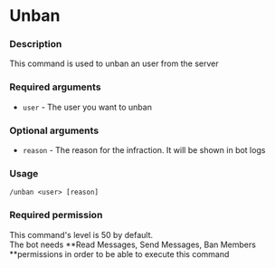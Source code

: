 # Unban

### **Description**

This command is used to unban an user from the server

### **Required arguments**

* `user` - The user you want to unban

### **Optional arguments**

* `reason` - The reason for the infraction. It will be shown in bot logs

### **Usage**

```
/unban <user> [reason]
```

### **Required permission**

This command's level is 50 by default.\
The bot needs **Read Messages, Send Messages, Ban Members **permissions in order to be able to execute this command
